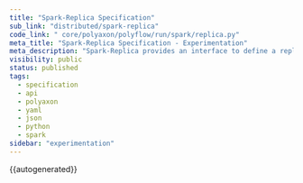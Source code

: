 ```yaml
---
title: "Spark-Replica Specification"
sub_link: "distributed/spark-replica"
code_link: " core/polyaxon/polyflow/run/spark/replica.py"
meta_title: "Spark-Replica Specification - Experimentation"
meta_description: "Spark-Replica provides an interface to define a replica for Spark executor or driver."
visibility: public
status: published
tags:
  - specification
  - api
  - polyaxon
  - yaml
  - json
  - python
  - spark
sidebar: "experimentation"
---
```


{{autogenerated}}
